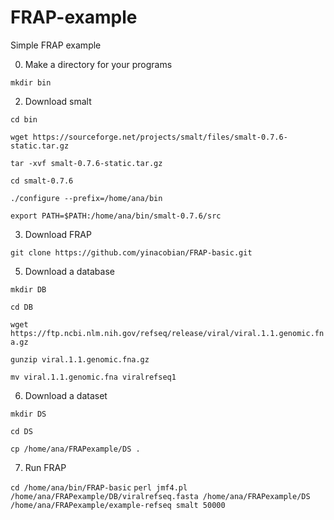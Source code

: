 # FRAP-example
Simple FRAP example

0. Make a directory for your programs

`mkdir bin`

2. Download smalt

`cd bin` 

`wget https://sourceforge.net/projects/smalt/files/smalt-0.7.6-static.tar.gz`

`tar -xvf smalt-0.7.6-static.tar.gz`

`cd smalt-0.7.6`

`./configure --prefix=/home/ana/bin`

`export PATH=$PATH:/home/ana/bin/smalt-0.7.6/src`

3. Download FRAP

`git clone https://github.com/yinacobian/FRAP-basic.git`

5. Download a database

`mkdir DB`

`cd DB`

`wget https://ftp.ncbi.nlm.nih.gov/refseq/release/viral/viral.1.1.genomic.fna.gz`

`gunzip viral.1.1.genomic.fna.gz`

`mv viral.1.1.genomic.fna viralrefseq1`

6. Download a dataset

`mkdir DS`

`cd DS`

`cp /home/ana/FRAPexample/DS .`


7. Run FRAP

`cd /home/ana/bin/FRAP-basic`
`perl jmf4.pl /home/ana/FRAPexample/DB/viralrefseq.fasta /home/ana/FRAPexample/DS /home/ana/FRAPexample/example-refseq smalt 50000`




